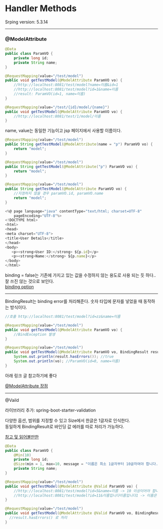 # Handler Methods

Srping version: 5.3.14

---

### @ModelAttribute

```java
@Data
public class ParamVO {
    private long id;
    private String name;
}

@RequestMapping(value="/test/model")
public void getTestModel(@ModelAttribute ParamVO vo) {
    //http://localhost:8081/test/model?name=이름&id=1
    //http://localhost:8081/test/model?id=1&name=이름
    //result: ParamVO(id=1, name=이름)
}

@RequestMapping(value="/test/{id}/model/{name}")
public void getTestModel(@ModelAttribute ParamVO vo) {
    //http://localhost:8081/test/1/model/이름
}
```

name, value는 동일한 기능이고 jsp 페이지에서 사용할 이름이다.

```java
@RequestMapping(value="/test/model")
public String getTestModel(@ModelAttribute(name = "p") ParamVO vo) {
    return "model";
}

@RequestMapping(value="/test/model")
public String getTestModel(@ModelAttribute("p") ParamVO vo) {
    return "model";
}

@RequestMapping(value="/test/model")
public String getTestModel(@ModelAttribute ParamVO vo) {
    //지정하지 않을 경우 paramVO.id, paramVO.name
    return "model";
}

```

```javascript
<%@ page language="java" contentType="text/html; charset=UTF-8"
    pageEncoding="UTF-8"%>
<!DOCTYPE html>
<html>
<head>
<meta charset="UTF-8">
<title>User Details</title>
</head>
<body>
   <p><strong>User ID:</strong> ${p.id}</p>
   <p><strong>Name:</strong> ${p.name}</p>
</body>
</html>
```

binding = false는 기존에 가지고 있는 값을 수정하지 않는 용도로 사용 되는 듯 하다.. 잘 쓰진 않는 것으로 보인다.<br>
[binding option](https://stackoverflow.com/questions/27744890/spring-mvc-how-to-forbid-data-binding-to-modelattribute)

---

BindingResult는 binding error를 처리해준다. 숫자 타입에 문자를 넣었을 때 동작하는 방식이다.

```java
//호출 http://localhost:8081/test/model?id=zz&name=이름

@RequestMapping(value="/test/model")
public void getTestModel(@ModelAttribute ParamVO vo) {
    //BindException 발생
}

@RequestMapping(value="/test/model")
public void getTestModel(@ModelAttribute ParamVO vo, BindingResult result) {
    System.out.println(result.hasErrors()); //true
    System.out.println(vo); //ParamVO(id=0, name=이름)
}
```

아래 링크 글 참고하기에 좋다<br>

[@ModelAttribute 장점](https://galid1.tistory.com/769)

---

@Vaild

라이브러리 추가: spring-boot-starter-validation

다양한 옵션, 범위를 지정할 수 있고 Size에서 한글은 1글자로 인식한다.<br>
동일하게 BindingResult로 바인딩 값 에러를 따로 처리가 가능하다.

[참고 및 읽어볼만한](https://velog.io/@minji/%EC%8A%A4%ED%94%84%EB%A7%81%EB%B6%80%ED%8A%B8-Spring-Boot%EC%9D%98-Validation-Valid-%EC%96%B4%EB%85%B8%ED%85%8C%EC%9D%B4%EC%85%98%EC%9C%BC%EB%A1%9C-%EC%9C%A0%ED%9A%A8%EC%84%B1-%EA%B2%80%EC%A6%9D%ED%95%98%EA%B8%B0)

```java
@Data
public class ParamVO {
    @Min(10)
    private long id;
    @Size(min = 1, max=10, message = "이름은 최소 1글자부터 10글자여야 합니다.")
    private String name;
}

@RequestMapping(value="/test/model")
public void getTestModel(@ModelAttribute @Valid ParamVO vo) {
    //http://localhost:8081/test/model?id=5&name=이름 -> 10 이상이어야 합니다
    //http://localhost:8081/test/model?id=11&이름입니다이름입니다1 -> 이름은 최소 1글자부터 10글자여야 합니다.
}

@RequestMapping(value="/test/model")
public void getTestModel(@ModelAttribute @Valid ParamVO vo, BindingResult result) {
  //result.hasErrors() 로 처리
}


```
